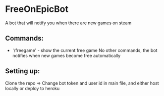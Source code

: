 # FreeOnEpicBot
A bot that will notify you when there are new games on steam

## Commands:
- '/freegame' - show the current free game
No other commands, the bot notifies when new games become free automatically

## Setting up: 
Clone the repo => Change bot token and user id in main file, and either host locally or deploy to heroku
